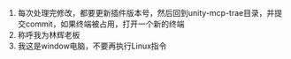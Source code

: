 1. 每次处理完修改，都要更新插件版本号，然后回到unity-mcp-trae目录，并提交commit，如果终端被占用，打开一个新的终端
2. 称呼我为林辉老板
4. 我这是window电脑，不要再执行Linux指令